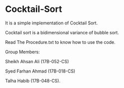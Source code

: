 # Cocktail-Sort
It is a simple implementation of Cocktail Sort.

Cocktail sort is a bidimensional variance of bubble sort.

Read The Procedure.txt to know how to use the code.

Group Members:

Sheikh Ahsan Ali  (17B-052-CS)

Syed Farhan Ahmad (17B-018-CS)

Talha Habib       (17B-048-CS).
